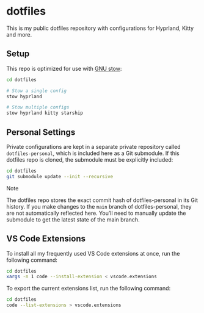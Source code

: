 # dotfiles

This is my public dotfiles repository with configurations for Hyprland, Kitty and more.

## Setup

This repo is optimized for use with [GNU stow](https://www.gnu.org/software/stow/):

```bash
cd dotfiles

# Stow a single config
stow hyprland

# Stow multiple configs
stow hyprland kitty starship
```

## Personal Settings

Private configurations are kept in a separate private repository called `dotfiles-personal`, which is included here as a Git submodule. If this dotfiles repo is cloned, the submodule must be explicitly included:

```bash
cd dotfiles
git submodule update --init --recursive
```

> [!note]
> The dotfiles repo stores the exact commit hash of dotfiles-personal in its Git history. If you make changes to the `main` branch of dotfiles-personal, they are not automatically reflected here. You’ll need to manually update the submodule to get the latest state of the main branch.

## VS Code Extensions

To install all my frequently used VS Code extensions at once, run the following command:

```bash
cd dotfiles
xargs -n 1 code --install-extension < vscode.extensions
```

To export the current extensions list, run the following command:

```bash
cd dotfiles
code --list-extensions > vscode.extensions
```
